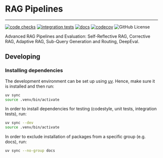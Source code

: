 # RAG Pipelines

----------------------------------------------------------------------------------------

[![code checks](https://github.com/avnlp/rag-pipelines/actions/workflows/code_checks.yml/badge.svg)](https://github.com/avnlp/rag-pipelines/actions/workflows/code_checks.yml)
[![integration tests](https://github.com/avnlp/rag-pipelines/actions/workflows/integration_tests.yml/badge.svg)](https://github.com/avnlp/rag-pipelines/actions/workflows/integration_tests.yml)
[![docs](https://github.com/avnlp/rag-pipelines/actions/workflows/docs.yml/badge.svg)](https://github.com/avnlp/rag-pipelines/actions/workflows/docs.yml)
[![codecov](https://codecov.io/github/avnlp/rag-pipelines/graph/badge.svg?token=83MYFZ3UPA)](https://codecov.io/github/avnlp/rag-pipelines)
![GitHub License](https://img.shields.io/github/license/avnlp/rag-pipelines)

Advanced RAG Pipelines and Evaluation: Self-Reflective RAG, Corrective RAG, Adaptive RAG, Sub-Query Generation and Routing, DeepEval.

## Developing

### Installing dependencies

The development environment can be set up using
[uv](https://github.com/astral-sh/uv?tab=readme-ov-file#installation). Hence, make sure it is
installed and then run:

```bash
uv sync
source .venv/bin/activate
```

In order to install dependencies for testing (codestyle, unit tests, integration tests),
run:

```bash
uv sync --dev
source .venv/bin/activate
```

In order to exclude installation of packages from a specific group (e.g. docs),
run:

```bash
uv sync --no-group docs
```
